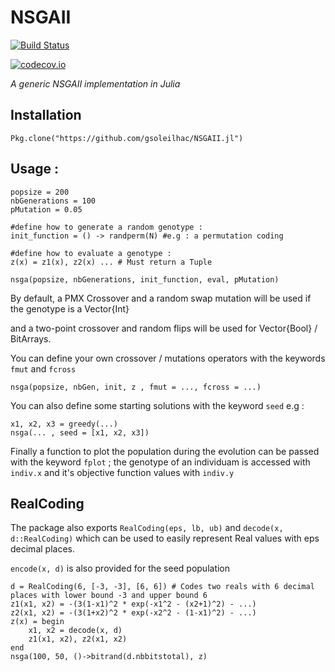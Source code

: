 # NSGAII

[![Build Status](https://travis-ci.org/gsoleilhac/NSGAII.jl.svg?branch=master)](https://travis-ci.org/gsoleilhac/NSGAII.jl)

[![codecov.io](http://codecov.io/github/gsoleilhac/NSGAII.jl/coverage.svg?branch=master)](http://codecov.io/github/gsoleilhac/NSGAII.jl?branch=master)

*A generic NSGAII implementation in Julia*

## Installation
`Pkg.clone("https://github.com/gsoleilhac/NSGAII.jl")`


## Usage : 

```
popsize = 200
nbGenerations = 100
pMutation = 0.05

#define how to generate a random genotype : 
init_function = () -> randperm(N) #e.g : a permutation coding

#define how to evaluate a genotype : 
z(x) = z1(x), z2(x) ... # Must return a Tuple

nsga(popsize, nbGenerations, init_function, eval, pMutation)
```

By default, a PMX Crossover and a random swap mutation will be used if the genotype is a Vector{Int}

and a two-point crossover and random flips will be used for Vector{Bool} / BitArrays.

You can define your own crossover / mutations operators with the keywords `fmut` and `fcross`

```
nsga(popsize, nbGen, init, z , fmut = ..., fcross = ...)
```

You can also define some starting solutions with the keyword `seed`
e.g : 
```
x1, x2, x3 = greedy(...)
nsga(... , seed = [x1, x2, x3])
```

Finally a function to plot the population during the evolution can be passed with the keyword `fplot` ; 
the genotype of an individuam is accessed with `indiv.x` and it's objective function values with `indiv.y`


## RealCoding

The package also exports `RealCoding(eps, lb, ub)` and `decode(x, d::RealCoding)` which can be used to easily represent Real values with eps decimal places.

`encode(x, d)` is also provided for the seed population

```
d = RealCoding(6, [-3, -3], [6, 6]) # Codes two reals with 6 decimal places with lower bound -3 and upper bound 6
z1(x1, x2) = -(3(1-x1)^2 * exp(-x1^2 - (x2+1)^2) - ...)
z2(x1, x2) = -(3(1+x2)^2 * exp(-x2^2 - (1-x1)^2) - ...)
z(x) = begin 
    x1, x2 = decode(x, d)
    z1(x1, x2), z2(x1, x2)
end
nsga(100, 50, ()->bitrand(d.nbbitstotal), z)
```
